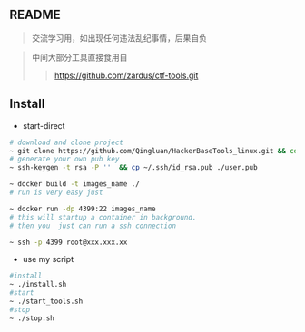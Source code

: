 ## README

> 交流学习用，如出现任何违法乱纪事情，后果自负

> 中间大部分工具直接食用自 
>> https://github.com/zardus/ctf-tools.git

## Install

* start-direct

```sh
# download and clone project
~ git clone https://github.com/Qingluan/HackerBaseTools_linux.git && cd HackerBaseTools_linux 
# generate your own pub key
~ ssh-keygen -t rsa -P ''  && cp ~/.ssh/id_rsa.pub ./user.pub

~ docker build -t images_name ./
# run is very easy just

~ docker run -dp 4399:22 images_name 
# this will startup a container in background.
# then you  just can run a ssh connection

~ ssh -p 4399 root@xxx.xxx.xx

```

* use my script

```sh
#install
~ ./install.sh
#start 
~ ./start_tools.sh
#stop 
~ ./stop.sh
```


